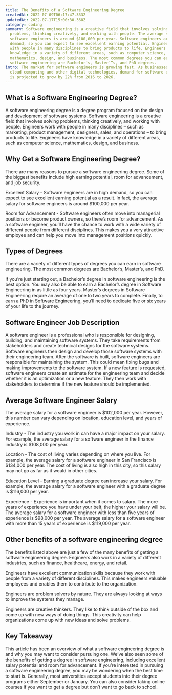 ```yaml
---
title: The Benefits of a Software Engineering Degree
createdAt: 2022-07-09T06:17:47.333Z
updatedAt: 2022-07-17T15:00:30.368Z
category: coding
summary: Software engineering is a creative field that involves solving
  problems, thinking creatively, and working with people. The average salary for
  software engineers is around $100,000 per year. Software engineers are in high
  demand, so you can expect to see excellent earning potential. Engineers work
  with people in many disciplines to bring products to life. Engineers have
  knowledge in a variety of different areas, such as computer science,
  mathematics, design, and business. The most common degrees you can earn in
  software engineering are Bachelor’s, Master’“s, and PhD degrees.
intro: The market for software engineers is growing fast. As businesses adopt
  cloud computing and other digital technologies, demand for software engineers
  is projected to grow by 22% from 2016 to 2026.
---
```


## What is a Software Engineering Degree?

A software engineering degree is a degree program focused on the design and development of software systems. Software engineering is a creative field that involves solving problems, thinking creatively, and working with people. Engineers work with people in many disciplines – such as marketing, product management, designers, sales, and operations – to bring products to life. Engineers have knowledge in a variety of different areas, such as computer science, mathematics, design, and business.

## Why Get a Software Engineering Degree?

There are many reasons to pursue a software engineering degree. Some of the biggest benefits include high earning potential, room for advancement, and job security.

Excellent Salary - Software engineers are in high demand, so you can expect to see excellent earning potential as a result. In fact, the average salary for software engineers is around $100,000 per year.

Room for Advancement - Software engineers often move into managerial positions or become product owners, so there’s room for advancement. As a software engineer, you’ll have the chance to work with a wide variety of different people from different disciplines. This makes you a very attractive employee and can help you move into management positions quickly.

## Types of Degrees

There are a variety of different types of degrees you can earn in software engineering. The most common degrees are Bachelor’s, Master’s, and PhD.

If you’re just starting out, a Bachelor’s degree in software engineering is the best option. You may also be able to earn a Bachelor’s degree in Software Engineering in as little as four years. Master’s degrees in Software Engineering require an average of one to two years to complete. Finally, to earn a PhD in Software Engineering, you’ll need to dedicate five or six years of your life to the journey.

## Software Engineer Job Description

A software engineer is a professional who is responsible for designing, building, and maintaining software systems. They take requirements from stakeholders and create technical designs for the software systems. Software engineers then design and develop those software systems with their engineering team. After the software is built, software engineers are responsible for maintaining the system. This could mean fixing bugs and making improvements to the software system. If a new feature is requested, software engineers create an estimate for the engineering team and decide whether it is an optimization or a new feature. They then work with stakeholders to determine if the new feature should be implemented.

## Average Software Engineer Salary

The average salary for a software engineer is $102,000 per year. However, this number can vary depending on location, education level, and years of experience.

Industry - The industry you work in can have a major impact on your salary. For example, the average salary for a software engineer in the finance industry is $108,000 per year.

Location - The cost of living varies depending on where you live. For example, the average salary for a software engineer in San Francisco is $134,000 per year. The cost of living is also high in this city, so this salary may not go as far as it would in other cities.

Education Level - Earning a graduate degree can increase your salary. For example, the average salary for a software engineer with a graduate degree is $116,000 per year.

Experience - Experience is important when it comes to salary. The more years of experience you have under your belt, the higher your salary will be. The average salary for a software engineer with less than five years of experience is $98,000 per year. The average salary for a software engineer with more than 15 years of experience is $119,000 per year.

## Other benefits of a software engineering degree

The benefits listed above are just a few of the many benefits of getting a software engineering degree. Engineers also work in a variety of different industries, such as finance, healthcare, energy, and retail.

Engineers have excellent communication skills because they work with people from a variety of different disciplines. This makes engineers valuable employees and enables them to contribute to the organization.

Engineers are problem solvers by nature. They are always looking at ways to improve the systems they manage.

Engineers are creative thinkers. They like to think outside of the box and come up with new ways of doing things. This creativity can help organizations come up with new ideas and solve problems.

## Key Takeaway

This article has been an overview of what a software engineering degree is and why you may want to consider pursuing one. We’ve also seen some of the benefits of getting a degree in software engineering, including excellent salary potential and room for advancement. If you’re interested in pursuing a software engineering degree, you may be wondering when the best time to start is. Generally, most universities accept students into their degree programs either September or January. You can also consider taking online courses if you want to get a degree but don’t want to go back to school.
